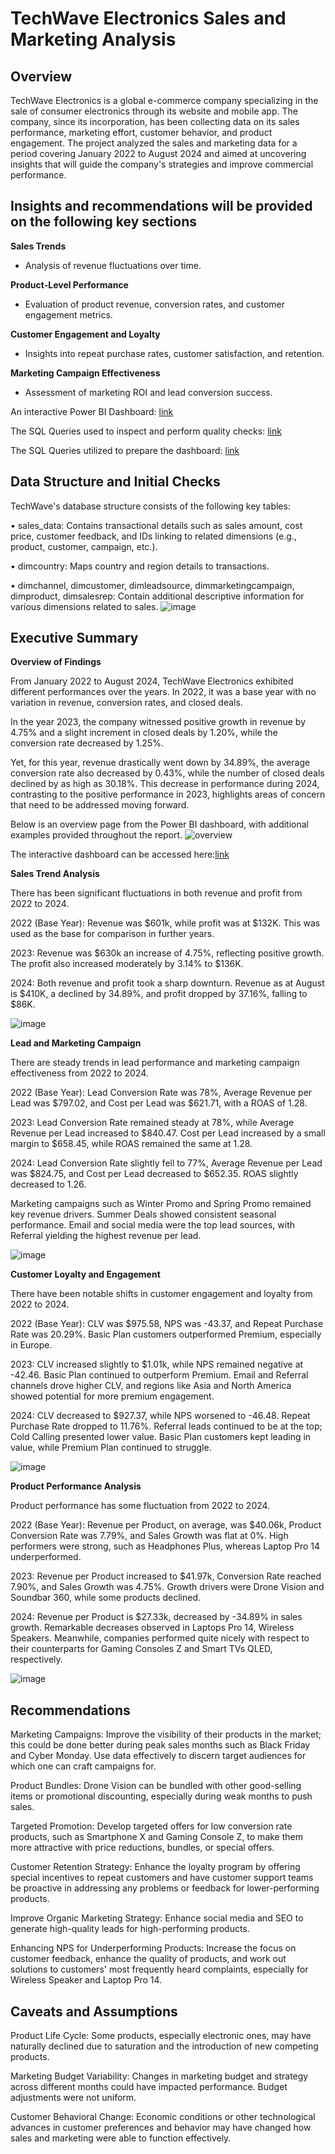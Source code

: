 # **TechWave Electronics Sales and Marketing Analysis**  

## **Overview** 
TechWave Electronics is a global e-commerce company specializing in the sale of consumer electronics through its website and mobile app. The company, since its incorporation, has been collecting data on its sales performance, marketing effort, customer behavior, and product engagement. The project analyzed the sales and marketing data for a period covering January 2022 to August 2024 and aimed at uncovering insights that will guide the company's strategies and improve commercial performance.

## **Insights and recommendations will be provided on the following key sections** 
 **Sales Trends**  
   - Analysis of revenue fluctuations over time.

**Product-Level Performance**  
   - Evaluation of product revenue, conversion rates, and customer engagement metrics.
     
 **Customer Engagement and Loyalty**  
   - Insights into repeat purchase rates, customer satisfaction, and retention.

 **Marketing Campaign Effectiveness**  
   - Assessment of marketing ROI and lead conversion success.

An interactive Power BI Dashboard: [link](https://github.com/Catherinedataa/techwave-electronics-sales-marketing-analysis/blob/master/sales_marketing.pbix)

The SQL Queries used to inspect and perform quality checks: [link](https://github.com/Catherinedataa/techwave-electronics-sales-marketing-analysis/blob/master/data_quality_checks.sql)

The SQL Queries utilized to prepare the dashboard: [link](https://github.com/Catherinedataa/techwave-electronics-sales-marketing-analysis/blob/master/sales-marketing-queries.sql)

##  Data Structure and Initial Checks
TechWave's database structure consists of the following key tables:

•	sales_data: Contains transactional details such as sales amount, cost price, customer feedback, and IDs linking to related dimensions (e.g., product, customer, campaign, etc.).

•	dimcountry: Maps country and region details to transactions.

•	dimchannel, dimcustomer, dimleadsource, dimmarketingcampaign, dimproduct, dimsalesrep: Contain additional descriptive information for various dimensions related to sales.
![image](https://github.com/user-attachments/assets/69c7d9d0-8a54-48e6-975a-1a980840752c)

##  Executive Summary 
  **Overview of Findings** 
  
From January 2022 to August 2024, TechWave Electronics exhibited different performances over the years.
In 2022, it was a base year with no variation in revenue, conversion rates, and closed deals. 

In the year 2023, the company witnessed positive growth in revenue by 4.75% and a slight increment in closed deals by 1.20%, while the conversion rate decreased by 1.25%.

Yet, for this year, revenue drastically went down by 34.89%, the average conversion rate also decreased by 0.43%, while the number of closed deals declined by as high as 30.18%. This decrease in performance during 2024, contrasting to the positive performance in 2023, highlights areas of concern that need to be addressed moving forward.

Below is an overview page from the Power BI dashboard, with additional examples provided throughout the report.
![overview](https://github.com/user-attachments/assets/0dcc2075-d686-4840-8591-959c82552112)


The interactive dashboard can be accessed here:[link](https://github.com/Catherinedataa/techwave-electronics-sales-marketing-analysis/blob/master/sales_marketing.pbix)
 
 **Sales Trend Analysis**
 
 There has been significant fluctuations in both revenue and profit from 2022 to 2024.
 
 2022 (Base Year): Revenue was $601k, while profit was at $132K. This was used as the base for comparison in further years. 
 
 2023: Revenue was $630k an increase of 4.75%, reflecting positive growth. The profit also increased moderately by 3.14% to $136K.
 
 2024: Both revenue and profit took a sharp downturn. Revenue as at August is $410K, a declined by 34.89%, and profit dropped by 37.16%, falling to $86K.
 
![image](https://github.com/user-attachments/assets/0ff7b47c-25ad-44ff-aa28-577d9ff97dc6)

**Lead and Marketing Campaign**

There are steady trends in lead performance and marketing campaign effectiveness from 2022 to 2024.

2022 (Base Year): Lead Conversion Rate was 78%, Average Revenue per Lead was $797.02, and Cost per Lead was $621.71, with a ROAS of 1.28.

2023: Lead Conversion Rate remained steady at 78%, while Average Revenue per Lead increased to $840.47. Cost per Lead increased by a small margin to $658.45, while ROAS remained the same at 1.28.

2024: Lead Conversion Rate slightly fell to 77%, Average Revenue per Lead was $824.75, and Cost per Lead decreased to $652.35. ROAS slightly decreased to 1.26.

Marketing campaigns such as Winter Promo and Spring Promo remained key revenue drivers. Summer Deals showed consistent seasonal performance. Email and social media were the top lead sources, with Referral yielding the highest revenue per lead.

 ![image](https://github.com/user-attachments/assets/63062b40-0fbd-4c42-b8fd-711e57f306bc)


**Customer Loyalty and Engagement**

There have been notable shifts in customer engagement and loyalty from 2022 to 2024.

2022 (Base Year): CLV was $975.58, NPS was -43.37, and Repeat Purchase Rate was 20.29%. Basic Plan customers outperformed Premium, especially in Europe.

2023: CLV increased slightly to $1.01k, while NPS remained negative at -42.46. Basic Plan continued to outperform Premium. Email and Referral channels drove higher CLV, and regions like Asia and North America showed potential for more premium engagement.

2024: CLV decreased to $927.37, while NPS worsened to -46.48. Repeat Purchase Rate dropped to 11.76%. Referral leads continued to be at the top; Cold Calling presented lower value. Basic Plan customers kept leading in value, while Premium Plan continued to struggle.

![image](https://github.com/user-attachments/assets/c8a8e4d5-3677-4ffe-8891-fa586019bbca)

**Product Performance Analysis**

Product performance has some fluctuation from 2022 to 2024.

2022 (Base Year): Revenue per Product, on average, was $40.06k, Product Conversion Rate was 7.79%, and Sales Growth was flat at 0%. High performers were strong, such as Headphones Plus, whereas Laptop Pro 14 underperformed.

2023: Revenue per Product increased to $41.97k, Conversion Rate reached 7.90%, and Sales Growth was 4.75%. Growth drivers were Drone Vision and Soundbar 360, while some products declined.

2024: Revenue per Product is $27.33k, decreased by -34.89% in sales growth. Remarkable decreases observed in Laptops Pro 14, Wireless Speakers. Meanwhile, companies performed quite nicely with respect to their counterparts for Gaming Consoles Z and Smart TVs QLED, respectively.

![image](https://github.com/user-attachments/assets/1bf99db9-0f05-48e3-a02a-247f98e4422e)

## Recommendations

Marketing Campaigns: Improve the visibility of their products in the market; this could be done better during peak sales months such as Black Friday and Cyber Monday. Use data effectively to discern target audiences for which one can craft campaigns for.

Product Bundles: Drone Vision can be bundled with other good-selling items or promotional discounting, especially during weak months to push sales.

Targeted Promotion: Develop targeted offers for low conversion rate products, such as Smartphone X and Gaming Console Z, to make them more attractive with price reductions, bundles, or special offers.

Customer Retention Strategy: Enhance the loyalty program by offering special incentives to repeat customers and have customer support teams be proactive in addressing any problems or feedback for lower-performing products.

Improve Organic Marketing Strategy: Enhance social media and SEO to generate high-quality leads for high-performing products.

Enhancing NPS for Underperforming Products: Increase the focus on customer feedback, enhance the quality of products, and work out solutions to customers' most frequently heard complaints, especially for Wireless Speaker and Laptop Pro 14.

##  Caveats and Assumptions

Product Life Cycle: Some products, especially electronic ones, may have naturally declined due to saturation and the introduction of new competing products.

Marketing Budget Variability: Changes in marketing budget and strategy across different months could have impacted performance. Budget adjustments were not uniform.

Customer Behavioral Change: Economic conditions or other technological advances in customer preferences and behavior may have changed how sales and marketing were able to function effectively.




